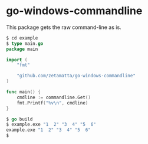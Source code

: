 go-windows-commandline
======================

This package gets the raw command-line as is.

```go
$ cd example
$ type main.go
package main

import (
    "fmt"

    "github.com/zetamatta/go-windows-commandline"
)

func main() {
    cmdline := commandline.Get()
    fmt.Printf("%v\n", cmdline)
}

$ go build
$ example.exe "1  2" "3  4" "5  6"
example.exe "1  2" "3  4" "5  6"
$
```
